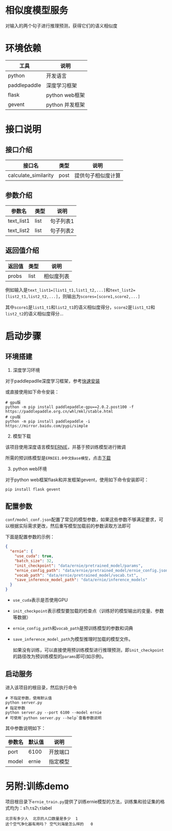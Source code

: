 # 相似度模型服务

对输入的两个句子进行推理预测，获得它们的语义相似度

# 环境依赖

| 工具 | 说明 |
| --- | --- |
| python | 开发语言 |
| paddlepaddle | 深度学习框架 |
| flask | python web框架 |
| gevent | python 并发框架 |

# 接口说明

## 接口介绍

| 接口名 | 类型 | 说明 |
| --- | --- | --- |
| calculate_similarity | post | 提供句子相似度计算 |

## 参数介绍

| 参数名 | 类型 | 说明 |
| --- | --- | --- |
| text_list1 | list<str> | 句子列表1 |
| text_list2 | list<str> | 句子列表2 |

## 返回值介绍

| 返回值 | 类型 | 说明 |
| --- | --- | --- |
| probs | list<float> | 相似度列表 |

例如输入是`text_list1=[list1_t1,list1_t2,...]`和`text_list2=[list2_t1,list2_t2,...]`，则输出为`scores=[score1,score2,...]`

其中`score1`是`list1_t1`和`list2_t1`的语义相似度得分，`score2`是`list1_t2`和`list2_t2`的语义相似度得分...

# 启动步骤

## 环境搭建

1. 深度学习环境

对于paddlepadlle深度学习框架，参考[快速安装](https://www.paddlepaddle.org.cn/install/quick?docurl=/documentation/docs/zh/2.0/install/pip/windows-pip.html)

或直接使用如下命令安装：

```shell
# gpu版
python -m pip install paddlepaddle-gpu==2.0.2.post100 -f https://paddlepaddle.org.cn/whl/mkl/stable.html
# cpu版
python -m pip install paddlepaddle -i https://mirror.baidu.com/pypi/simple
```

2. 模型下载

该项目使用深度语言模型[ERNIE](https://github.com/PaddlePaddle/ERNIE)，并基于预训练模型进行微调

所需的预训练模型是`ERNIE1.0中文Base模型`，点击[下载](https://baidu-nlp.bj.bcebos.com/ERNIE_stable-1.0.1.tar.gz)

3. python web环境

对于python web框架flask和并发框架gevent，使用如下命令安装即可：

```shell
pip install flask gevent
```

## 配置参数

`conf/model_conf.json`配置了常见的模型参数，如果这些参数不够满足要求，可以根据实际需求更改，然后重写模型加载前的参数读取方法即可

下面是配置参数的示例：

```json
{
  "ernie": {
    "use_cuda": true,
    "batch_size": 32,
    "init_checkpoint": "data/ernie/pretrained_model/params",
    "ernie_config_path": "data/ernie/pretrained_model/ernie_config.json",
    "vocab_path": "data/ernie/pretrained_model/vocab.txt",
    "save_inference_model_path": "data/ernie/inference_models"
  }
}
```

- `use_cuda`表示是否使用GPU
  
- `init_checkpoint`表示模型要加载的检查点（训练好的模型输出的变量、参数等数据）
  
- `ernie_config_path`和`vocab_path`是预训练模型的参数和词典
  
- `save_inference_model_path`为模型推理时加载的模型文件。

    如果没有训练，可以直接使用预训练模型进行推理预测，即`init_checkpoint`的路径改为预训练模型的`params`即可(如示例)。


## 启动服务

进入该项目的根目录，然后执行命令

```shell
# 不指定参数，使用默认值
python server.py
# 指定参数
python server.py --port 6100 --model ernie
# 可使用`python server.py --help`查看参数说明
```

其中参数说明如下：

| 参数名 | 默认值 | 说明 |
| --- | --- | --- |
| port | 6100 | 开放端口 |
| model | ernie | 指定模型 |


# 另附:训练demo

项目根目录下`ernie_train.py`提供了训练ernie模型的方法，训练集和验证集的格式均为：s1`\t`s2`\t`label
```
北京有多少人	北京的人口数量是多少	1
这个空气净化器有用吗？	空气刘海是怎么样的	0
```

